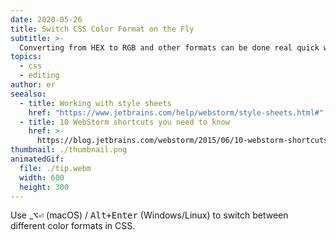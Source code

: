 ```yaml
---
date: 2020-05-26
title: Switch CSS Color Format on the Fly
subtitle: >-
  Converting from HEX to RGB and other formats can be done real quick with WebStorm.
topics:
  - css
  - editing
author: er
seealso:
  - title: Working with style sheets
    href: "https://www.jetbrains.com/help/webstorm/style-sheets.html#"
  - title: 10 WebStorm shortcuts you need to know
    href: >-
      https://blog.jetbrains.com/webstorm/2015/06/10-webstorm-shortcuts-you-need-to-know/
thumbnail: ./thumbnail.png
animatedGif:
  file: ./tip.webm
  width: 600
  height: 300
---
```


Use \_<kbd>⌥⏎</kbd> (macOS) / <kbd>Alt+Enter</kbd> (Windows/Linux) to switch between different color formats in CSS.
